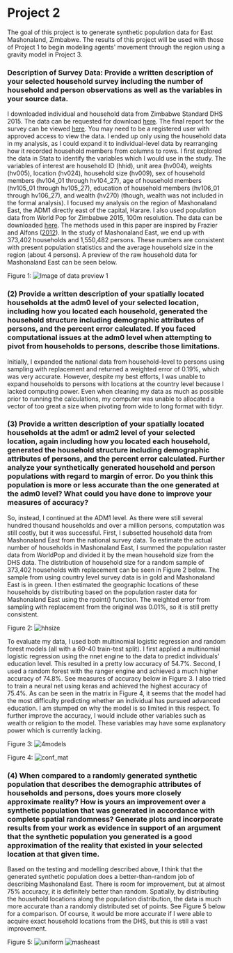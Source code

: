 # Project 2

The goal of this project is to generate synthetic population data for East Mashonaland, Zimbabwe. The results of this project will be used with those of Project 1 to begin modeling agents' movement through the region using a gravity model in Project 3.

### Description of Survey Data: Provide a written description of your selected household survey including the number of household and person observations as well as the variables in your source data.

I downloaded individual and household data from Zimbabwe Standard DHS 2015. The data can be requested for download [here](https://dhsprogram.com/data/dataset/Zimbabwe_Standard-DHS_2015.cfm?flag=1). The final report for the survey can be viewed [here](https://dhsprogram.com/pubs/pdf/FR322/FR322.pdf). You may need to be a registered user with approved access to view the data. I ended up only using the household data in my analysis, as I could expand it to individual-level data by rearranging how it recorded household members from columns to rows. I first explored the data in Stata to identify the variables which I would use in the study. The variables of interest are household ID (hhid), unit area (hv004), weights (hv005), location (hv024), household size (hv009), sex of household members (hv104_01 through hv104_27), age of household members (hv105_01 through hv105_27), education of household members (hv106_01 through hv106_27), and wealth (hv270) (though, wealth was not included in the formal analysis). I focused my analysis on the region of Mashonaland East, the ADM1 directly east of the capital, Harare. I also used population data from World Pop for Zimbabwe 2015, 100m resolution. The data can be downloaded [here](https://www.worldpop.org/geodata/summary?id=5209). The methods used in this paper are inspired by Frazier and Alfons ([2012](https://papers.ssrn.com/sol3/papers.cfm?abstract_id=2086345)). In the study of Mashonaland East, we end up with 373,402 households and 1,550,482 persons. These numbers are consistent with present population statistics and the average household size in the region (about 4 persons). A preview of the raw household data for Mashonaland East can be seen below.

Figure 1:
![Image of data preview 1](data_preview1.PNG)

### (2) Provide a written description of your spatially located households at the adm0 level of your selected location, including how you located each household, generated the household structure including demographic attributes of persons, and the percent error calculated. If you faced computational issues at the adm0 level when attempting to pivot from households to persons, describe those limitations.

Initially, I expanded the national data from household-level to persons using sampling with replacement and returned a weighted error of 0.19%, which was very accurate. However, despite my best efforts, I was unable to expand households to persons with locations at the country level because I lacked computing power. Even when cleaning my data as much as possible prior to running the calculations, my computer was unable to allocated a vector of too great a size when pivoting from wide to long format with tidyr.

### (3) Provide a written description of your spatially located households at the adm1 or adm2 level of your selected location, again including how you located each household, generated the household structure including demographic attributes of persons, and the percent error calculated. Further analyze your synthetically generated household and person populations with regard to margin of error. Do you think this population is more or less accurate than the one generated at the adm0 level? What could you have done to improve your measures of accuracy?

So, instead, I continued at the ADM1 level. As there were still several hundred thousand households and over a million persons, computation was still costly, but it was successful. First, I subsetted household data from Mashonaland East from the national survey data. To estimate the actual number of households in Mashonaland East, I summed the population raster data from WorldPop and divided it by the mean household size from the DHS data. The distribution of household size for a random sample of 373,402 households with replacement can be seen in Figure 2 below. The sample from using country level survey data is in gold and Mashonaland East is in green. I then estimated the geographic locations of these households by distributing based on the population raster data for Mashonaland East using the rpoint() function. The weighted error from sampling with replacement from the original was 0.01%, so it is still pretty consistent.

Figure 2:
![hhsize](hh_size.png)

To evaluate my data, I used both multinomial logistic regression and random forest models (all with a 60-40 train-test split). I first applied a multinomial logistic regression using the nnet engine to the data to predict individuals' education level. This resulted in a pretty low accuracy of 54.7%. Second, I used a random forest with the ranger engine and achieved a much higher accuracy of 74.8%. See measures of accuracy below in Figure 3. I also tried to train a neural net using keras and achieved the highest accuracy of 75.4%. As can be seen in the matrix in Figure 4, it seems that the model had the most difficulty predicting whether an individual has pursued advanced education. I am stumped on why the model is so limited in this respect. To further improve the accuracy, I would include other variables such as wealth or religion to the model. These variables may have some explanatory power which is currently lacking.

Figure 3:
![4models](4models.PNG)

Figure 4:
![conf_mat](nnet_conf_mat.PNG)

### (4) When compared to a randomly generated synthetic population that describes the demographic attributes of households and persons, does yours more closely approximate reality? How is yours an improvement over a synthetic population that was generated in accordance with complete spatial randomness? Generate plots and incorporate results from your work as evidence in support of an argument that the synthetic population you generated is a good approximation of the reality that existed in your selected location at that given time.

Based on the testing and modelling described above, I think that the generated synthetic population does a better-than-random job of describing Mashonaland East. There is room for improvement, but at almost 75% accuracy, it is definitely better than random. Spatially, by distributing the household locations along the population distribution, the data is much more accurate than a randomly distributed set of points. See Figure 5 below for a comparison. Of course, it would be more accurate if I were able to acquire exact household locations from the DHS, but this is still a vast improvement.

Figure 5:
![uniform](uniform.png)
![masheast](masheast.png)